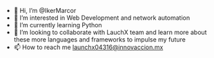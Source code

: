 - 👋 Hi, I’m @IkerMarcor
- 👀 I’m interested in Web Development and network automation
- 🌱 I’m currently learning Python
- 💞️ I’m looking to collaborate with LauchX team and learn more about these more languages and frameworks to impulse my future
- 📫 How to reach me launchx04316@innovaccion.mx

<!---
IkerMarcor/IkerMarcor is a ✨ special ✨ repository because its `README.md` (this file) appears on your GitHub profile.
You can click the Preview link to take a look at your changes.
--->
